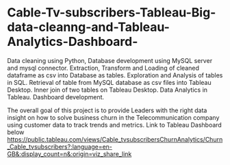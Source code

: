 # Cable-Tv-subscribers-Tableau-Big-data-cleanng-and-Tableau-Analytics-Dashboard-
Data cleaning using Python,
Database development using MySQL server and mysql connector.
Extraction, Transform and Loading of cleaned dataframe as csv into Database as tables.
Exploration and Analysis of tables in SQL.
Retrieval of table from MySQL database as csv files into Tableau Desktop.
Inner join of two tables on Tableau Desktop.
Data Analytics in Tableau.
Dashboard development.

The overall goal of this project is to provide Leaders with the right data insight on how to solve business churn in the Telecommunication company using customer data to track trends and metrics.
Link to Tableau Dashboard below
https://public.tableau.com/views/Cable_tvsubscribersChurnAnalytics/Churn_Cable_tvsubscribers?:language=en-GB&:display_count=n&:origin=viz_share_link
